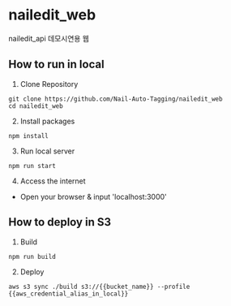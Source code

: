 # nailedit_web
nailedit_api 데모시연용 웹

## How to run in local
1. Clone Repository
```
git clone https://github.com/Nail-Auto-Tagging/nailedit_web
cd nailedit_web
```

2. Install packages
```
npm install
```

3. Run local server
```
npm run start
```

4. Access the internet
* Open your browser & input 'localhost:3000'

## How to deploy in S3
1. Build
```
npm run build
```

2. Deploy
```
aws s3 sync ./build s3://{{bucket_name}} --profile {{aws_credential_alias_in_local}}
```